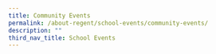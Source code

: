 ```yaml
---
title: Community Events
permalink: /about-regent/school-events/community-events/
description: ""
third_nav_title: School Events
---
```

